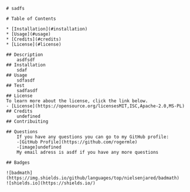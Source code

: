 
    
    # sadfs

    # Table of Contents
    
    * [Installation](#installation)
    * [Usage](#usage)
    * [Credits](#credits)
    * [License](#license)
    
    ## Description
        asdfsdf 
    ## Installation
        sdaf    
    ## Usage 
        sdfasdf
    ## Test
        sadfasdf
    ## License
    To learn more about the license, click the link below.
    - [License](https://opensource.org/licensesMIT,ISC,Apache-2.0,MS-PL)
    ## Credits
        undefined    
    ## Contribuiting
            
    ## Questions
        If you have any questions you can go to my GitHub profile:
        -[GitHub Profile](https://github.com/rogermle)
        -[image]undefined
        My email adress is asdf if you have any more questions

    ## Badges
    
    ![badmath](https://img.shields.io/github/languages/top/nielsenjared/badmath)  
    ![shields.io](https://shields.io/)